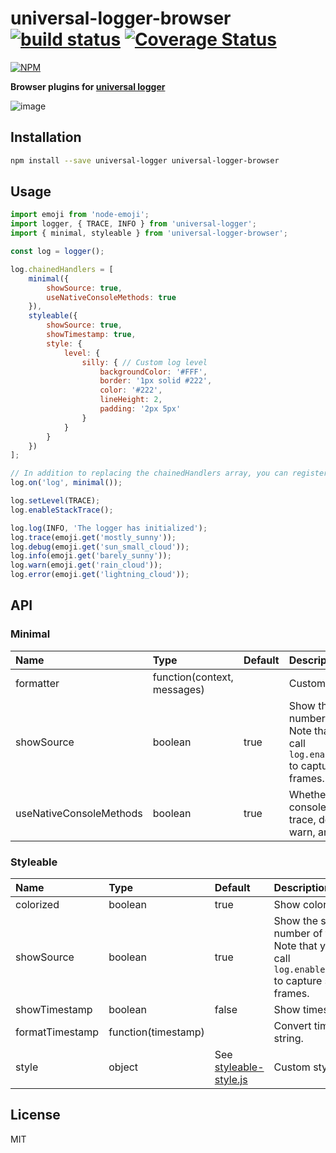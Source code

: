 # universal-logger-browser [![build status](https://travis-ci.org/cheton/universal-logger-browser.svg?branch=master)](https://travis-ci.org/cheton/universal-logger-browser) [![Coverage Status](https://coveralls.io/repos/github/cheton/universal-logger-browser/badge.svg?branch=master)](https://coveralls.io/github/cheton/universal-logger-browser?branch=master)

[![NPM](https://nodei.co/npm/universal-logger-browser.png?downloads=true&stars=true)](https://www.npmjs.com/package/universal-logger-browser)

**Browser plugins for [universal logger](https://github.com/cheton/universal-logger/)**

![image](https://cloud.githubusercontent.com/assets/447801/25896230/e2a7f36c-35b5-11e7-8f93-5c05caff6030.png)
 
## Installation

```bash
npm install --save universal-logger universal-logger-browser
```

## Usage
```js
import emoji from 'node-emoji';
import logger, { TRACE, INFO } from 'universal-logger';
import { minimal, styleable } from 'universal-logger-browser';

const log = logger();

log.chainedHandlers = [
    minimal({
        showSource: true,
        useNativeConsoleMethods: true
    }),
    styleable({
        showSource: true,
        showTimestamp: true,
        style: {
            level: {
                silly: { // Custom log level
                    backgroundColor: '#FFF',
                    border: '1px solid #222',
                    color: '#222',
                    lineHeight: 2,
                    padding: '2px 5px'
                }
            }
        }
    })
];

// In addition to replacing the chainedHandlers array, you can register a listener for the 'log' event.
log.on('log', minimal());

log.setLevel(TRACE);
log.enableStackTrace();

log.log(INFO, 'The logger has initialized');
log.trace(emoji.get('mostly_sunny'));
log.debug(emoji.get('sun_small_cloud'));
log.info(emoji.get('barely_sunny'));
log.warn(emoji.get('rain_cloud'));
log.error(emoji.get('lightning_cloud'));
```

## API

### Minimal

Name | Type | Default | Description 
:--- | :--- | :------ | :----------
formatter | function(context, messages) | | Custom log formatter.
showSource | boolean | true | Show the source line number of the caller.<br>Note that you need to call `log.enableStackTrace()` to capture stack frames.
useNativeConsoleMethods | boolean | true | Whether to use native console methods for trace, debug, info, warn, and error.

### Styleable

Name | Type | Default | Description 
:--- | :--- | :------ | :----------
colorized | boolean | true | Show colorized output.
showSource | boolean | true | Show the source line number of the caller.<br>Note that you need to call `log.enableStackTrace()` to capture stack frames.
showTimestamp | boolean | false | Show timestamp.
formatTimestamp | function(timestamp) | | Convert timestamp to string.
style | object | See [styleable-style.js](https://github.com/cheton/universal-logger-browser/blob/master/src/styleable-style.js) | Custom styles.

## License

MIT
